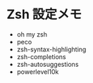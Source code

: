 # Zsh 設定メモ
- oh my zsh
- peco
- zsh-syntax-highlighting
- zsh-completions
- zsh-autosuggestions
- powerlevel10k

